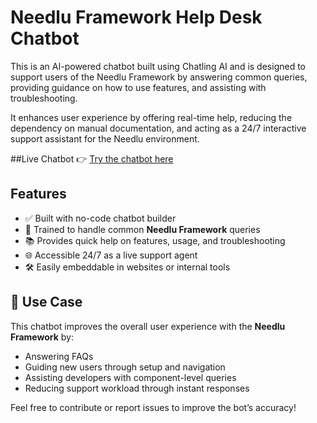 # Needlu Framework Help Desk Chatbot

This is an AI-powered chatbot built using Chatling AI and is designed to support users of the Needlu Framework by answering common queries, providing guidance on how to use features, and assisting with troubleshooting.

It enhances user experience by offering real-time help, reducing the dependency on manual documentation, and acting as a 24/7 interactive support assistant for the Needlu environment.

##Live Chatbot
👉 [Try the chatbot here](https://share.chatling.ai/s/K891FWCTKS4q94q)  

## Features

- ✅ Built with no-code chatbot builder
- 🤖 Trained to handle common **Needlu Framework** queries
- 📚 Provides quick help on features, usage, and troubleshooting
- 🌐 Accessible 24/7 as a live support agent
- 🛠️ Easily embeddable in websites or internal tools

## 📌 Use Case

This chatbot improves the overall user experience with the **Needlu Framework** by:
- Answering FAQs
- Guiding new users through setup and navigation
- Assisting developers with component-level queries
- Reducing support workload through instant responses

Feel free to contribute or report issues to improve the bot’s accuracy!
